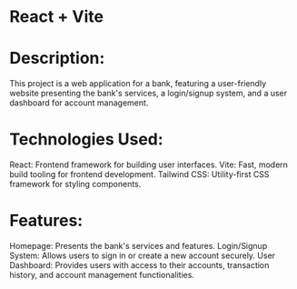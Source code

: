 # React + Vite

# Description:
This project is a web application for a bank, featuring a user-friendly website presenting the bank's services, a login/signup system, and a user dashboard for account management.

# Technologies Used:

React: Frontend framework for building user interfaces.
Vite: Fast, modern build tooling for frontend development.
Tailwind CSS: Utility-first CSS framework for styling components.

# Features:
Homepage: Presents the bank's services and features.
Login/Signup System: Allows users to sign in or create a new account securely.
User Dashboard: Provides users with access to their accounts, transaction history, and account management functionalities.
